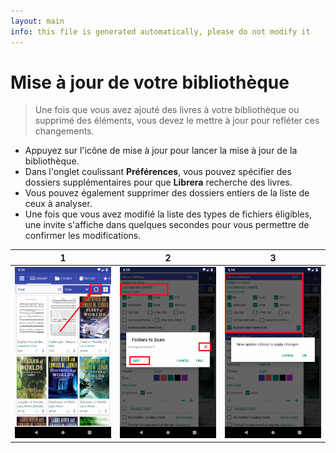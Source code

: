 ```yaml
---
layout: main
info: this file is generated automatically, please do not modify it
---
```


# Mise à jour de votre bibliothèque
> Une fois que vous avez ajouté des livres à votre bibliothèque ou supprimé des éléments, vous devez le mettre à jour pour refléter ces changements.
* Appuyez sur l'icône de mise à jour pour lancer la mise à jour de la bibliothèque.
* Dans l'onglet coulissant **Préférences**, vous pouvez spécifier des dossiers supplémentaires pour que **Librera** recherche des livres.
* Vous pouvez également supprimer des dossiers entiers de la liste de ceux à analyser.
* Une fois que vous avez modifié la liste des types de fichiers éligibles, une invite s'affiche dans quelques secondes pour vous permettre de confirmer les modifications.

|1|2|3|
|-|-|-|
|![](1.png)|![](2.png)|![](3.png)|
